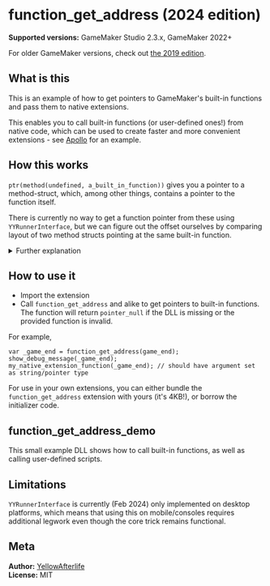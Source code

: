 # function_get_address (2024 edition)

**Supported versions:** GameMaker Studio 2.3.x, GameMaker 2022+

For older GameMaker versions, check out
[the 2019 edition](https://github.com/YAL-GameMaker/function_get_address).

## What is this
This is an example of how to get pointers to GameMaker's built-in functions
and pass them to native extensions.

This enables you to call built-in functions (or user-defined ones!)
from native code, which can be used to create faster and more convenient extensions -
see [Apollo](https://github.com/YAL-GameMaker/Apollo) for an example.

## How this works
`ptr(method(undefined, a_built_in_function))` gives you a pointer to a method-struct,
which, among other things, contains a pointer to the function itself.

There is currently no way to get a function pointer from these using `YYRunnerInterface`,
but we can figure out the offset ourselves by comparing layout of two method structs
pointing at the same built-in function.

<details><summary>Further explanation</summary>

The "method" type inherits from the general "struct" type
(which is why you can do `method.v = 1`)
and has a handful of pointers, including the following:
- A pointer to a VM script struct.  
  Not much is known about these.
- A pointer to a built-in function.
  These are structured like  
  `void fun(RValue& result, CInstance* self, CInstance* other, int argCount, RValue* argArray)`
- A pointer to a YYC script if we're using YYC.
  These are structured like  
  `RValue& scr(CInstance* self, CInstance* other, RValue& result, int argCount, RValue** argArray)`  
  You can see these in your generated `.gml.cpp` files.

The three appear next to each other in all GameMaker versions that support structs.

And thus, if we have two method-structs for the same built-in function,
we can look for the "null, same pointer, null" pattern inside
to figure out where the built-in function field is.

With the offset calculated, grabbing a function pointer
is a matter of adding the offset to a method-struct address and reading the address from there.
Nice and fast.

</details>

## How to use it
- Import the extension
- Сall `function_get_address` and alike to get pointers to built-in functions.  
  The function will return `pointer_null` if the DLL is missing or the provided function is invalid.

For example,
```gml
var _game_end = function_get_address(game_end);
show_debug_message(_game_end);
my_native_extension_function(_game_end); // should have argument set as string/pointer type
```

For use in your own extensions, you can either bundle the `function_get_address` extension with yours (it's 4KB!),
or borrow the initializer code.

## function_get_address_demo
This small example DLL shows how to call built-in functions,
as well as calling user-defined scripts.

## Limitations
`YYRunnerInterface` is currently (Feb 2024) only implemented on desktop platforms,
which means that using this on mobile/consoles requires additional legwork
even though the core trick remains functional.

## Meta

**Author:** [YellowAfterlife](https://github.com/YellowAfterlife)  
**License:** MIT